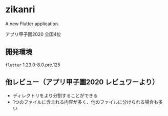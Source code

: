 # zikanri

A new Flutter application.

アプリ甲子園2020 全国4位

## 開発環境
`flutter` 1.23.0-8.0.pre.125

## 他レビュー（アプリ甲子園2020 レビュワーより）
- ディレクトリをより分割することができる
- 1つのファイルに含まれる内容が多く、他のファイルに分けられる場合も多い
